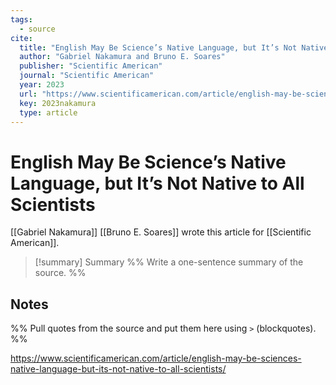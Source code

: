 ```yaml
---
tags: 
  - source
cite:
  title: "English May Be Science’s Native Language, but It’s Not Native to All Scientists"
  author: "Gabriel Nakamura and Bruno E. Soares"
  publisher: "Scientific American"
  journal: "Scientific American"
  year: 2023
  url: "https://www.scientificamerican.com/article/english-may-be-sciences-native-language-but-its-not-native-to-all-scientists/"
  key: 2023nakamura
  type: article
---
```

# English May Be Science’s Native Language, but It’s Not Native to All Scientists
[[Gabriel Nakamura]] [[Bruno E. Soares]] wrote this article for [[Scientific American]].
> [!summary] Summary
> %% Write a one-sentence summary of the source. %%

## Notes
%% Pull quotes from the source and put them here using `>` (blockquotes). %%

https://www.scientificamerican.com/article/english-may-be-sciences-native-language-but-its-not-native-to-all-scientists/
